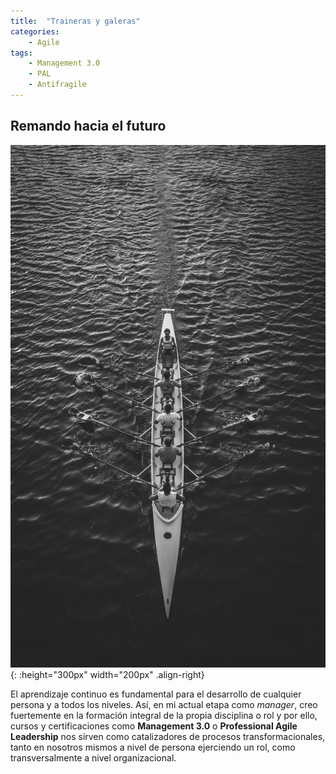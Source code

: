 ```yaml
---
title:  "Traineras y galeras"
categories: 
    - Agile
tags:
    - Management 3.0
    - PAL
    - Antifragile
---
```


## Remando hacia el futuro 

![Photo by Matteo Vistocco on Unsplash](/assets/images/matteo-vistocco-240766-unsplash.jpg){: :height="300px" width="200px" .align-right} 

El aprendizaje continuo es fundamental para el desarrollo de cualquier persona y a todos los niveles. Así, en mi actual etapa como *manager*, creo fuertemente en la formación integral de la propia disciplina o rol y por ello, cursos y certificaciones como **Management 3.0** o **Professional Agile Leadership** nos sirven como catalizadores de procesos transformacionales, tanto en nosotros mismos a nivel de persona ejerciendo un rol, como transversalmente a nivel organizacional.


